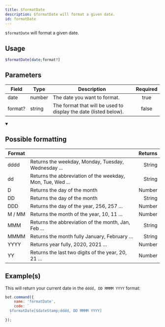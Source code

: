 ```yaml
---
title: $formatDate
description: $formatDate will format a given date.
id: formatDate
---
```


`$formatDate` will format a given date.

## Usage

```php
$formatDate[date;format?]
```

## Parameters

| Field   | Type   | Description                                                      | Required |
| ------- | ------ | ---------------------------------------------------------------- | :------: |
| date    | number | The date you want to format.                                     |   true   |
| format? | string | The format that will be used to display the date (listed below). |  false   |

<details open>
  <summary> <h2> Possible formatting </h2></summary>

| Format |                                                            | Returns |
| ------ | ---------------------------------------------------------- | ------: |
| dddd   | Returns the weekday, Monday, Tuesday, Wednesday ...        |  String |
| dd     | Returns the abbreviation of the weekday, Mon, Tue, Wed ... |  String |
| D      | Returns the day of the month                               |  Number |
| DD     | Returns the day of the month                               |  String |
| DDD    | Returns the day of the year, 256, 257 ...                  |  Number |
| M / MM | Returns the month of the year, 10, 11 ...                  |  Number |
| MMM    | Returns the abbreviation of the month, Jan, Feb ...        |  String |
| MMMM   | Returns the month fully January, February ...              |  String |
| YYYY   | Returns year fully, 2020, 2021 ...                         |  Number |
| YY     | Returns the last two digits of the year, 20, 21 ...        |  Number |

</details>

## Example(s)

This will return your current date in the `dddd, DD MMMM YYYY` format:

```javascript
bot.command({
    name: 'formatDate',
    code: `
  $formatDate[$dateStamp;dddd, DD MMMM YYYY]
  `
});
```
